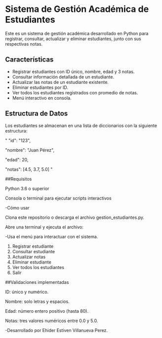 # Sistema de Gestión Académica de Estudiantes

Este es un sistema de gestión académica desarrollado en Python para registrar, consultar, actualizar y eliminar estudiantes, junto con sus respectivas notas.

## Características

- Registrar estudiantes con ID único, nombre, edad y 3 notas.
- Consultar información detallada de un estudiante.
- Actualizar las notas de un estudiante existente.
- Eliminar estudiantes por ID.
- Ver todos los estudiantes registrados con promedio de notas.
- Menú interactivo en consola.

## Estructura de Datos

Los estudiantes se almacenan en una lista de diccionarios con la siguiente estructura:

"
  "id": "123",
  
  "nombre": "Juan Pérez",
  
  "edad": 20,
  
  "notas": [4.5, 3.7, 5.0]
"

##Requisitos

Python 3.6 o superior

Consola o terminal para ejecutar scripts interactivos

-Cómo usar

Clona este repositorio o descarga el archivo gestion_estudiantes.py.

Abre una terminal y ejecuta el archivo:

-Usa el menú para interactuar con el sistema.

1. Registrar estudiante
2. Consultar estudiante
3. Actualizar notas
4. Eliminar estudiante
5. Ver todos los estudiantes
6. Salir

##Validaciones implementadas

ID: único y numérico.

Nombre: solo letras y espacios.

Edad: número entero positivo (hasta 80).

Notas: tres valores numéricos entre 0.0 y 5.0.


-Desarrollado por Ehider Estiven Villanueva Perez.
